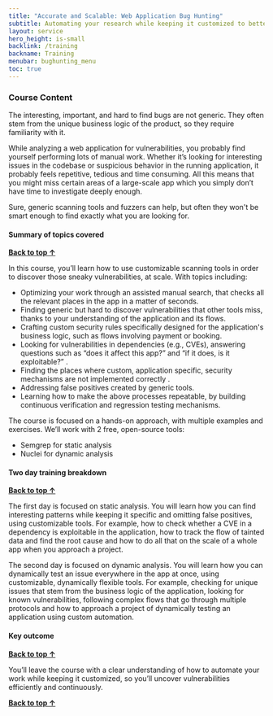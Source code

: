 ```yaml
---
title: "Accurate and Scalable: Web Application Bug Hunting"
subtitle: Automating your research while keeping it customized to better uncover vulnerabilities
layout: service
hero_height: is-small
backlink: /training
backname: Training
menubar: bughunting_menu
toc: true
---
```


### Course Content

The interesting, important, and hard to find bugs are not generic. They often stem from the unique business logic of the product, so they require familiarity with it.

While analyzing a web application for vulnerabilities, you probably find yourself performing lots of manual work. Whether it’s looking for interesting issues in the codebase or suspicious behavior in the running application, it probably feels repetitive, tedious and time consuming. All this means that you might miss certain areas of a large-scale app which you simply don’t have time to investigate deeply enough.

Sure, generic scanning tools and fuzzers can help, but often they won't be smart enough to find exactly what you are looking for.

#### Summary of topics covered

**[Back to top ↑](#top)**

In this course, you’ll learn how to use customizable scanning tools in order to discover those sneaky vulnerabilities, at scale.
With topics including:

- Optimizing your work through an assisted manual search, that checks all the relevant places in the app in a matter of seconds.
- Finding generic but hard to discover vulnerabilities that other tools miss, thanks to your understanding of the application and its flows.
- Crafting custom security rules specifically designed for the application's business logic, such as flows involving payment or booking.
- Looking for vulnerabilities in dependencies (e.g., CVEs), answering questions such as “does it affect this app?” and “if it does, is it exploitable?” .
- Finding the places where custom, application specific, security mechanisms are not implemented correctly .
- Addressing false positives created by generic tools.
- Learning how to make the above processes repeatable, by building continuous verification and regression testing mechanisms.

The course is focused on a hands-on approach, with multiple examples and exercises. We’ll work with 2 free, open-source tools:

- Semgrep for static analysis
- Nuclei for dynamic analysis

#### Two day training breakdown

**[Back to top ↑](#top)**

The first day is focused on static analysis. You will learn how you can find interesting patterns while keeping it specific and omitting false positives, using customizable tools. For example, how to check whether a CVE in a dependency is exploitable in the application, how to track the flow of tainted data and find the root cause and how to do all that on the scale of a whole app when you approach a project.

The second day is focused on dynamic analysis. You will learn how you can dynamically test an issue everywhere in the app at once, using customizable, dynamically flexible tools. For example, checking for unique issues that stem from the business logic of the application, looking for known vulnerabilities, following complex flows that go through multiple protocols and how to approach a project of dynamically testing an application using custom automation.

#### Key outcome

**[Back to top ↑](#top)**

You’ll leave the course with a clear understanding of how to automate your work while keeping it customized, so you’ll uncover vulnerabilities efficiently and continuously.

**[Back to top ↑](#top)**
